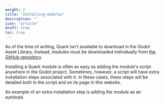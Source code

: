 ```yaml
---
weight: 2
title: "Installing modules"
description: ""
icon: "article"
draft: true
toc: true
---
```


As of the time of writing, Quark isn't available to download in the Godot Asset Library. Instead, modules must be downloaded individually from [the GitHub repository](https://github.com/Brasonite/Quark).

Installing a Quark module is often as easy as adding the module's script anywhere in the Godot project. Sometimes, however, a script will have extra installation steps associated with it. In these cases, these steps will be detailed both in the script and on its page in this website.

An example of an extra installation step is adding the module as an autoload.